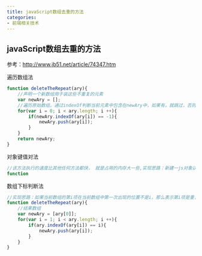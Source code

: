 ```yaml
---
title: javaScript数组去重的方法
categories: 
- 前端相关技术
---
```

## javaScript数组去重的方法

参考：http://www.jb51.net/article/74347.htm

遍历数组法

```javascript
function deleteTheRepeat(ary){
    //声明一个新数组用于装这些不重复的元素
    var newAry = [];
    //遍历原始数组，通过indexOf判断当前元素中包含在newAry中，如果有，就跳过，否则就push进去。
    for(var i = 0; i < ary.length; i ++){
        if(newAry.indexOf(ary[i]) == -1){
            newAry.push(ary[i]);
        }
    }
    return newAry;
}
```

对象键值对法

```javascript
//该方法执行的速度比其他任何方法都快， 就是占用的内存大一些,实现思路：新建一js对象以及新数组，遍历传入数组时，判断值是否为js对象的键，不是的话给对象新增该键并放入新数组。注意 点： 判断是否为js对象键时，会自动对传入的键执行“toString()”，不同的键可能会被误认为一样；例如： a[1]、a["1"] 。解决上述问题还是得调用“indexOf”。
function 
```

数组下标判断法

```javascript
//实现思路：如果当前数组的第i项在当前数组中第一次出现的位置不是i，那么表示第i项是重复的，忽略掉。否则存入结果数组。
function deleteTheRepeat(ary){
    //结果数组
    var newAry = [ary[0]];
    for(var i = 1; i < ary.length; i ++){
        if(ary.indexOf(ary[i]) == i){
            newAry.push(ary[i]);
        }
    }
}
```

